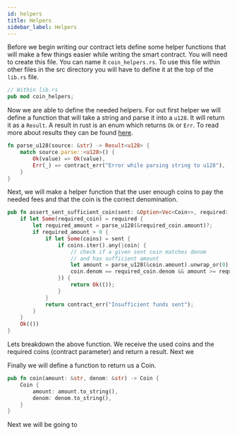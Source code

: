 ```yaml
---
id: helpers
title: Helpers
sidebar_label: Helpers
---
```


Before we begin writing our contract lets define some helper functions that will make a few things easier while writing the smart contract. You will need to create this file. You can name it `coin_helpers.rs`. To use this file within other files in the src directory you will have to define it at the top of the `lib.rs` file.

```rust
// Within lib.rs
pub mod coin_helpers;
```

Now we are able to define the needed helpers. For out first helper we will define a function that will take a string and parse it into a `u128`. It will return it as a `Result`. A result in rust is an enum which returns `Ok` or `Err`. To read more about results they can be found [here](https://doc.rust-lang.org/std/result/enum.Result.html).

```rust
fn parse_u128(source: &str) -> Result<u128> {
    match source.parse::<u128>() {
        Ok(value) => Ok(value),
        Err(_) => contract_err("Error while parsing string to u128"),
    }
}
```

Next, we will make a helper function that the user enough coins to pay the needed fees and that the coin is the correct denomination.

```rust
pub fn assert_sent_sufficient_coin(sent: &Option<Vec<Coin>>, required: Option<Coin>) -> Result<()> {
    if let Some(required_coin) = required {
        let required_amount = parse_u128(&required_coin.amount)?;
        if required_amount > 0 {
            if let Some(coins) = sent {
                if coins.iter().any(|coin| {
                    // check if a given sent coin matches denom
                    // and has sufficient amount
                    let amount = parse_u128(&coin.amount).unwrap_or(0);
                    coin.denom == required_coin.denom && amount >= required_amount
                }) {
                    return Ok(());
                }
            }
            return contract_err("Insufficient funds sent");
        }
    }
    Ok(())
}
```

Lets breakdown the above function. We receive the used coins and the required coins (contract parameter) and return a result.
Next we

Finally we will define a function to return us a Coin.

```rust
pub fn coin(amount: &str, denom: &str) -> Coin {
    Coin {
        amount: amount.to_string(),
        denom: denom.to_string(),
    }
}
```

Next we will be going to
